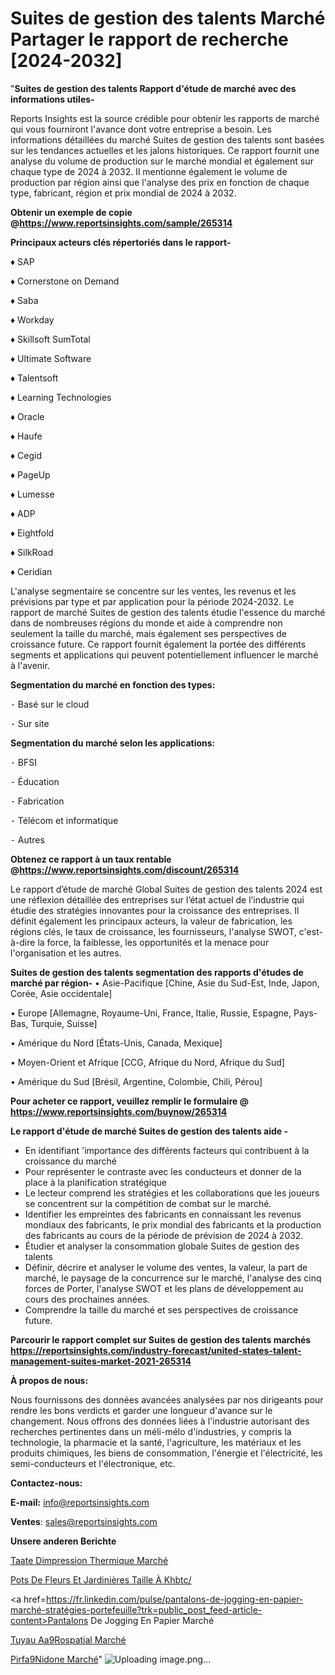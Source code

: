 # Suites de gestion des talents Marché Partager le rapport de recherche [2024-2032]

"<strong>Suites de gestion des talents Rapport d'étude de marché avec des informations utiles-</strong>

Reports Insights est la source crédible pour obtenir les rapports de marché qui vous fourniront l'avance dont votre entreprise a besoin. Les informations détaillées du marché Suites de gestion des talents sont basées sur les tendances actuelles et les jalons historiques. Ce rapport fournit une analyse du volume de production sur le marché mondial et également sur chaque type de 2024 à 2032. Il mentionne également le volume de production par région ainsi que l'analyse des prix en fonction de chaque type, fabricant, région et prix mondial de 2024 à 2032.

<strong><b>Obtenir un exemple de copie @</b></strong><a href=https://www.reportsinsights.com/sample/265314><strong><b>https://www.reportsinsights.com/sample/265314</b></strong></a>

<b>Principaux acteurs clés répertoriés dans le rapport-</b>

<b> </b>♦ SAP

♦ Cornerstone on Demand

♦ Saba

♦ Workday

♦ Skillsoft SumTotal

♦ Ultimate Software

♦ Talentsoft

♦ Learning Technologies

♦ Oracle

♦ Haufe

♦ Cegid

♦ PageUp

♦ Lumesse

♦ ADP

♦ Eightfold

♦ SilkRoad

♦ Ceridian

L'analyse segmentaire se concentre sur les ventes, les revenus et les prévisions par type et par application pour la période 2024-2032. Le rapport de marché Suites de gestion des talents étudie l'essence du marché dans de nombreuses régions du monde et aide à comprendre non seulement la taille du marché, mais également ses perspectives de croissance future. Ce rapport fournit également la portée des différents segments et applications qui peuvent potentiellement influencer le marché à l'avenir.

<strong>Segmentation du marché en fonction des types:</strong>


⁃ Basé sur le cloud

⁃ Sur site

<strong>Segmentation du marché selon les applications:</strong>


⁃ BFSI

⁃ Éducation

⁃ Fabrication

⁃ Télécom et informatique

⁃ Autres

<strong><b>Obtenez ce rapport à un taux rentable @</b></strong><a href=https://www.reportsinsights.com/discount/265314><strong><b>https://www.reportsinsights.com/discount/265314</b></strong></a>

Le rapport d’étude de marché Global Suites de gestion des talents 2024 est une réflexion détaillée des entreprises sur l’état actuel de l’industrie qui étudie des stratégies innovantes pour la croissance des entreprises. Il définit également les principaux acteurs, la valeur de fabrication, les régions clés, le taux de croissance, les fournisseurs, l'analyse SWOT, c'est-à-dire la force, la faiblesse, les opportunités et la menace pour l'organisation et les autres.

<strong>Suites de gestion des talents segmentation des rapports d'études de marché par région-</strong>
• Asie-Pacifique [Chine, Asie du Sud-Est, Inde, Japon, Corée, Asie occidentale]

• Europe [Allemagne, Royaume-Uni, France, Italie, Russie, Espagne, Pays-Bas, Turquie, Suisse]

• Amérique du Nord [États-Unis, Canada, Mexique]

• Moyen-Orient et Afrique [CCG, Afrique du Nord, Afrique du Sud]

• Amérique du Sud [Brésil, Argentine, Colombie, Chili, Pérou]

<strong>Pour acheter ce rapport, veuillez remplir le formulaire @   <a href=https://www.reportsinsights.com/buynow/265314>https://www.reportsinsights.com/buynow/265314</a></strong>

<strong>Le rapport d'étude de marché Suites de gestion des talents aide -</strong>
<ul>
  <li>En identifiant 'importance des différents facteurs qui contribuent à la croissance du marché</li>
  <li>Pour représenter le contraste avec les conducteurs et donner de la place à la planification stratégique</li>
  <li>Le lecteur comprend les stratégies et les collaborations que les joueurs se concentrent sur la compétition de combat sur le marché.</li>
  <li>Identifier les empreintes des fabricants en connaissant les revenus mondiaux des fabricants, le prix mondial des fabricants et la production des fabricants au cours de la période de prévision de 2024 à 2032.</li>
  <li>Étudier et analyser la consommation globale Suites de gestion des talents</li>
  <li>Définir, décrire et analyser le volume des ventes, la valeur, la part de marché, le paysage de la concurrence sur le marché, l'analyse des cinq forces de Porter, l'analyse SWOT et les plans de développement au cours des prochaines années.</li>
  <li>Comprendre la taille du marché et ses perspectives de croissance future.</li>
</ul>

<strong>Parcourir le rapport complet sur Suites de gestion des talents marchés <a href=https://reportsinsights.com/industry-forecast/united-states-talent-management-suites-market-2021-265314>https://reportsinsights.com/industry-forecast/united-states-talent-management-suites-market-2021-265314</a></strong>

<strong>À propos de nous:</strong>

Nous fournissons des données avancées analysées par nos dirigeants pour rendre les bons verdicts et garder une longueur d'avance sur le changement. Nous offrons des données liées à l'industrie autorisant des recherches pertinentes dans un méli-mélo d'industries, y compris la technologie, la pharmacie et la santé, l'agriculture, les matériaux et les produits chimiques, les biens de consommation, l'énergie et l'électricité, les semi-conducteurs et l'électronique, etc.

<strong>Contactez-nous:</strong>

<strong>E-mail:</strong> <a href=mailto:info@reportsinsights.com>info@reportsinsights.com</a>

<strong>Ventes</strong>: <a href=mailto:sales@reportsinsights.com>sales@reportsinsights.com</a>

<strong>Unsere anderen Berichte</strong>

<a href=https://www.linkedin.com/pulse/t%C3%AAte-dimpression-thermique-march%C3%A9-2024-2032-7cbwe/>Taate Dimpression Thermique Marché</a>

<a href=https://www.linkedin.com/pulse/pots-de-fleurs-et-jardinières-taille-à-khbtc/>Pots De Fleurs Et Jardinières Taille À Khbtc/</a>

<a href=https://fr.linkedin.com/pulse/pantalons-de-jogging-en-papier-marché-stratégies-portefeuille?trk=public_post_feed-article-content>Pantalons De Jogging En Papier Marché</a>

<a href=https://www.linkedin.com/pulse/tuyau-a%C3%A9rospatial-march%C3%A9paysage-comprenant-zm9sf/>Tuyau Aa9Rospatial Marché</a>

<a href=https://www.linkedin.com/pulse/pirf%C3%A9nidone-march%C3%A9-analyse-des-parts-et-pr%C3%A9visions-dvfhc/>Pirfa9Nidone Marché</a>"
![Uploading image.png…]()
